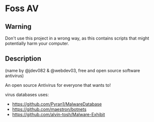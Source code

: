 


# Foss AV

## Warning
Don't use this project in a wrong way, as this contains scripts that might potentially harm your computer.

## Description
(name by @jdev082 & @webdev03, free and open source software antivirus)

An open source Antivirus for everyone that wants to!


virus databases uses: 
  - https://github.com/Pyran1/MalwareDatabase
  - https://github.com/maestron/botnets
  - https://github.com/alvin-tosh/Malware-Exhibit
